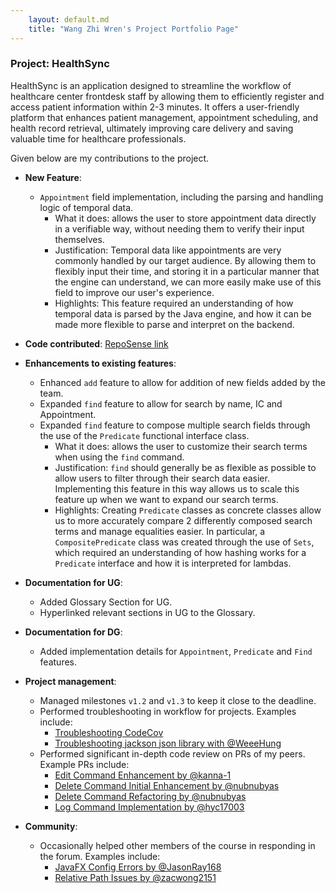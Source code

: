 ```yaml
---
    layout: default.md
    title: "Wang Zhi Wren's Project Portfolio Page"
---
```


### Project: HealthSync

HealthSync is an application designed to streamline the workflow of healthcare center frontdesk staff
by allowing them to efficiently register and access patient information within 2-3 minutes.
It offers a user-friendly platform that enhances patient management, appointment scheduling,
and health record retrieval, ultimately improving care delivery and saving valuable time for healthcare professionals.

Given below are my contributions to the project.

* **New Feature**:
  * `Appointment` field implementation, including the parsing and handling logic of
    temporal data.
    * What it does: allows the user to store appointment data directly in a verifiable way,
      without needing them to verify their input themselves.
    * Justification: Temporal data like appointments are very commonly handled by our target
      audience. By allowing them to flexibly input their time, and storing it in a particular manner
      that the engine can understand, we can more easily make use of this field to improve our user's
      experience.
    * Highlights: This feature required an understanding of how temporal data is parsed by the Java engine,
      and how it can be made more flexible to parse and interpret on the backend.

* **Code contributed**: [RepoSense link](https://nus-cs2103-ay2324s1.github.io/tp-dashboard/?search=T14-3&sort=groupTitle&sortWithin=title&timeframe=commit&mergegroup=&groupSelect=groupByRepos&breakdown=true&checkedFileTypes=docs~functional-code~test-code&since=2023-09-22&tabOpen=true&tabType=authorship&tabAuthor=WZWren&tabRepo=AY2324S1-CS2103T-T14-3%2Ftp%5Bmaster%5D&authorshipIsMergeGroup=false&authorshipFileTypes=&authorshipIsBinaryFileTypeChecked=false&authorshipIsIgnoredFilesChecked=false)

* **Enhancements to existing features**:
  * Enhanced `add` feature to allow for addition of new fields added by the team.
  * Expanded `find` feature to allow for search by name, IC and Appointment.
  * Expanded `find` feature to compose multiple search fields through the use of
    the `Predicate` functional interface class.
    * What it does: allows the user to customize their search terms when using the `find` command.
    * Justification: `find` should generally be as flexible as possible to allow users to filter through their
      search data easier. Implementing this feature in this way allows us to scale this feature up when we want to
      expand our search terms.
    * Highlights: Creating `Predicate` classes as concrete classes allow us to more accurately compare 2 differently
      composed search terms and manage equalities easier. In particular, a `CompositePredicate` class was created
      through the use of `Sets`, which required an understanding of how hashing works for a `Predicate` interface and
      how it is interpreted for lambdas.

* **Documentation for UG**:
    * Added Glossary Section for UG.
    * Hyperlinked relevant sections in UG to the Glossary.

* **Documentation for DG**:
    * Added implementation details for `Appointment`, `Predicate` and `Find` features.

* **Project management**:
  * Managed milestones `v1.2` and `v1.3` to keep it close to the deadline.
  * Performed troubleshooting in workflow for projects. Examples include:
    * [Troubleshooting CodeCov](https://github.com/AY2324S1-CS2103T-T14-3/tp/pull/72)
    * [Troubleshooting jackson json library with @WeeeHung](https://github.com/nus-cs2103-AY2324S1/forum/issues/253)
  * Performed significant in-depth code review on PRs of my peers. Example PRs include:
    * [Edit Command Enhancement by @kanna-1](https://github.com/AY2324S1-CS2103T-T14-3/tp/pull/77)
    * [Delete Command Initial Enhancement by @nubnubyas](https://github.com/AY2324S1-CS2103T-T14-3/tp/pull/75)
    * [Delete Command Refactoring by @nubnubyas](https://github.com/AY2324S1-CS2103T-T14-3/tp/pull/129)
    * [Log Command Implementation by @hyc17003](https://github.com/AY2324S1-CS2103T-T14-3/tp/pull/117)

* **Community**:
    * Occasionally helped other members of the course in responding in the forum.
      Examples include:
      * [JavaFX Config Errors by @JasonRay168](https://github.com/nus-cs2103-AY2324S1/forum/issues/122)
      * [Relative Path Issues by @zacwong2151](https://github.com/nus-cs2103-AY2324S1/forum/issues/153)
